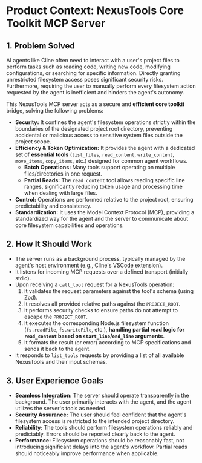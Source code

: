 # Product Context: NexusTools Core Toolkit MCP Server

## 1. Problem Solved

AI agents like Cline often need to interact with a user's project files to
perform tasks such as reading code, writing new code, modifying configurations,
or searching for specific information. Directly granting unrestricted filesystem
access poses significant security risks. Furthermore, requiring the user to
manually perform every filesystem action requested by the agent is inefficient
and hinders the agent's autonomy.

This NexusTools MCP server acts as a secure and **efficient core toolkit**
bridge, solving the following problems:

- **Security:** It confines the agent's filesystem operations strictly within
  the boundaries of the designated project root directory, preventing accidental
  or malicious access to sensitive system files outside the project scope.
- **Efficiency & Token Optimization:** It provides the agent with a dedicated
  set of **essential tools** (`list_files`, `read_content`, `write_content`,
  `move_items`, `copy_items`, etc.) designed for common agent workflows.
  - **Batch Operations:** Many tools support operating on multiple
    files/directories in one request.
  - **Partial Reads:** The `read_content` tool allows reading specific line
    ranges, significantly reducing token usage and processing time when dealing
    with large files.
- **Control:** Operations are performed relative to the project root, ensuring
  predictability and consistency.
- **Standardization:** It uses the Model Context Protocol (MCP), providing a
  standardized way for the agent and the server to communicate about core
  filesystem capabilities and operations.

## 2. How It Should Work

- The server runs as a background process, typically managed by the agent's host
  environment (e.g., Cline's VSCode extension).
- It listens for incoming MCP requests over a defined transport (initially
  stdio).
- Upon receiving a `call_tool` request for a NexusTools operation:
  1. It validates the request parameters against the tool's schema (using Zod).
  2. It resolves all provided relative paths against the `PROJECT_ROOT`.
  3. It performs security checks to ensure paths do not attempt to escape the
     `PROJECT_ROOT`.
  4. It executes the corresponding Node.js filesystem function (`fs.readFile`,
     `fs.writeFile`, etc.), **handling partial read logic for `read_content`
     based on `start_line`/`end_line` arguments**.
  5. It formats the result (or error) according to MCP specifications and sends
     it back to the agent.
- It responds to `list_tools` requests by providing a list of all available
  NexusTools and their input schemas.

## 3. User Experience Goals

- **Seamless Integration:** The server should operate transparently in the
  background. The user primarily interacts with the agent, and the agent
  utilizes the server's tools as needed.
- **Security Assurance:** The user should feel confident that the agent's
  filesystem access is restricted to the intended project directory.
- **Reliability:** The tools should perform filesystem operations reliably and
  predictably. Errors should be reported clearly back to the agent.
- **Performance:** Filesystem operations should be reasonably fast, not
  introducing significant delays into the agent's workflow. Partial reads should
  noticeably improve performance when applicable.
